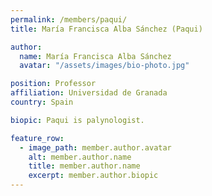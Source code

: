 ```yaml
---
permalink: /members/paqui/
title: María Francisca Alba Sánchez (Paqui)

author:
  name: María Francisca Alba Sánchez
  avatar: "/assets/images/bio-photo.jpg"

position: Professor
affiliation: Universidad de Granada
country: Spain

biopic: Paqui is palynologist.

feature_row:
  - image_path: member.author.avatar
    alt: member.author.name
    title: member.author.name
    excerpt: member.author.biopic
---
```

